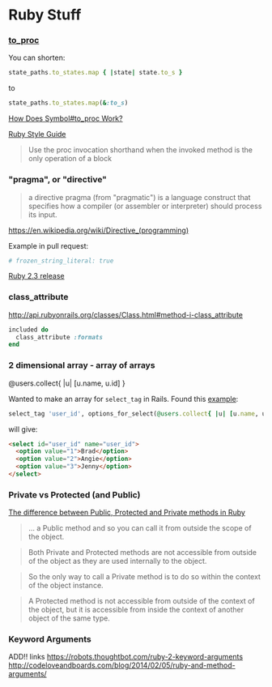 # Ruby Stuff

### [to_proc](http://ruby-doc.org/core-2.3.0/Symbol.html#method-i-to_proc)

You can shorten:
```ruby
state_paths.to_states.map { |state| state.to_s }
```
to
```ruby
state_paths.to_states.map(&:to_s)
```
[How Does Symbol#to_proc Work?](http://benjamintan.io/blog/2015/03/16/how-does-symbol-to_proc-work/)

[Ruby Style Guide](https://github.com/bbatsov/ruby-style-guide#single-action-blocks)
> Use the proc invocation shorthand when the invoked method is the only operation of a block

### "pragma", or "directive"
> a directive pragma (from "pragmatic") is a language construct that specifies how a compiler (or assembler or interpreter) should process its input.

https://en.wikipedia.org/wiki/Directive_(programming)

Example in pull request:
```ruby
# frozen_string_literal: true
```
[Ruby 2.3 release](https://www.ruby-lang.org/en/news/2015/12/25/ruby-2-3-0-released/)


### class_attribute
http://api.rubyonrails.org/classes/Class.html#method-i-class_attribute

```ruby
included do
  class_attribute :formats
end
 ```

### 2 dimensional array - array of arrays

@users.collect{ |u| [u.name, u.id] }

Wanted to make an array for `select_tag` in Rails. Found this [example](http://apidock.com/rails/ActionView/Helpers/FormTagHelper/select_tag#54-select-tag-with-options-for-select-example):

```ruby
select_tag 'user_id', options_for_select(@users.collect{ |u| [u.name, u.id] })
```
will give:
```html
<select id="user_id" name="user_id">
  <option value="1">Brad</option>
  <option value="2">Angie</option>
  <option value="3">Jenny</option>
</select>
```

### Private vs Protected (and Public)
[The difference between Public, Protected and Private methods in Ruby](http://culttt.com/2015/06/03/the-difference-between-public-protected-and-private-methods-in-ruby/)
> ... a Public method and so you can call it from outside the scope of the object.

> Both Private and Protected methods are not accessible from outside of the object as they are used internally to the object.

> So the only way to call a Private method is to do so within the context of the object instance.

> A Protected method is not accessible from outside of the context of the object, but it is accessible from inside the context of another object of the same type.

### Keyword Arguments
ADD!! links
https://robots.thoughtbot.com/ruby-2-keyword-arguments
http://codeloveandboards.com/blog/2014/02/05/ruby-and-method-arguments/
